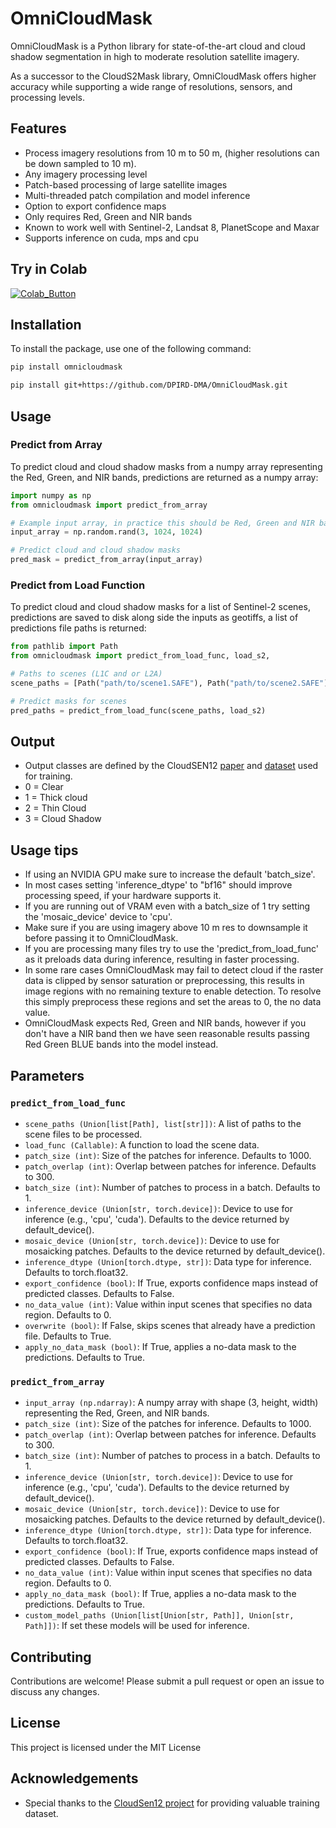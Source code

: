# OmniCloudMask

OmniCloudMask is a Python library for state-of-the-art cloud and cloud shadow segmentation in high to moderate resolution satellite imagery.

As a successor to the CloudS2Mask library, OmniCloudMask offers higher accuracy while supporting a wide range of resolutions, sensors, and processing levels.

## Features

-   Process imagery resolutions from 10 m to 50 m, (higher resolutions can be down sampled to 10 m).
-   Any imagery processing level
-   Patch-based processing of large satellite images
-   Multi-threaded patch compilation and model inference
-   Option to export confidence maps
-   Only requires Red, Green and NIR bands
-   Known to work well with Sentinel-2, Landsat 8, PlanetScope and Maxar
-   Supports inference on cuda, mps and cpu

## Try in Colab

[![Colab_Button]][Link]

[Link]: https://colab.research.google.com/drive/1d53lg2yiSbqhrzDWlJoS5rjHgRLRJ3WY?usp=sharing 'Try OmniCloudMask In Colab'

[Colab_Button]: https://img.shields.io/badge/Try%20in%20Colab-grey?style=for-the-badge&logo=google-colab


## Installation

To install the package, use one of the following command:

```bash
pip install omnicloudmask
```

```bash
pip install git+https://github.com/DPIRD-DMA/OmniCloudMask.git
```

## Usage

### Predict from Array

To predict cloud and cloud shadow masks from a numpy array representing the Red, Green, and NIR bands, predictions are returned as a numpy array:

```python
import numpy as np
from omnicloudmask import predict_from_array

# Example input array, in practice this should be Red, Green and NIR bands
input_array = np.random.rand(3, 1024, 1024)

# Predict cloud and cloud shadow masks
pred_mask = predict_from_array(input_array)
```

### Predict from Load Function

To predict cloud and cloud shadow masks for a list of Sentinel-2 scenes, predictions are saved to disk along side the inputs as geotiffs, a list of predictions file paths is returned:

```python
from pathlib import Path
from omnicloudmask import predict_from_load_func, load_s2,

# Paths to scenes (L1C and or L2A)
scene_paths = [Path("path/to/scene1.SAFE"), Path("path/to/scene2.SAFE")]

# Predict masks for scenes
pred_paths = predict_from_load_func(scene_paths, load_s2)
```
## Output
- Output classes are defined by the CloudSEN12 [paper](https://www.nature.com/articles/s41597-022-01878-2) and [dataset](https://cloudsen12.github.io/) used for training.
- 0 = Clear
- 1 = Thick cloud
- 2 = Thin Cloud
- 3 = Cloud Shadow

## Usage tips

-   If using an NVIDIA GPU make sure to increase the default 'batch_size'.
-   In most cases setting 'inference_dtype' to "bf16" should improve processing speed, if your hardware supports it.
-   If you are running out of VRAM even with a batch_size of 1 try setting the 'mosaic_device' device to 'cpu'.
-   Make sure if you are using imagery above 10 m res to downsample it before passing it to OmniCloudMask.
-   If you are processing many files try to use the 'predict_from_load_func' as it preloads data during inference, resulting in faster processing.
-   In some rare cases OmniCloudMask may fail to detect cloud if the raster data is clipped by sensor saturation or preprocessing, this results in image regions with no remaining texture to enable detection. To resolve this simply preprocess these regions and set the areas to 0, the no data value.
-   OmniCloudMask expects Red, Green and NIR bands, however if you don't have a NIR band then we have seen reasonable results passing Red Green BLUE bands into the model instead.

## Parameters

### `predict_from_load_func`

-   `scene_paths (Union[list[Path], list[str]])`: A list of paths to the scene files to be processed.
-   `load_func (Callable)`: A function to load the scene data.
-   `patch_size (int)`: Size of the patches for inference. Defaults to 1000.
-   `patch_overlap (int)`: Overlap between patches for inference. Defaults to 300.
-   `batch_size (int)`: Number of patches to process in a batch. Defaults to 1.
-   `inference_device (Union[str, torch.device])`: Device to use for inference (e.g., 'cpu', 'cuda'). Defaults to the device returned by default_device().
-   `mosaic_device (Union[str, torch.device])`: Device to use for mosaicking patches. Defaults to the device returned by default_device().
-   `inference_dtype (Union[torch.dtype, str])`: Data type for inference. Defaults to torch.float32.
-   `export_confidence (bool)`: If True, exports confidence maps instead of predicted classes. Defaults to False.
-   `no_data_value (int)`: Value within input scenes that specifies no data region. Defaults to 0.
-   `overwrite (bool)`: If False, skips scenes that already have a prediction file. Defaults to True.
-   `apply_no_data_mask (bool)`: If True, applies a no-data mask to the predictions. Defaults to True.

### `predict_from_array`

-   `input_array (np.ndarray)`: A numpy array with shape (3, height, width) representing the Red, Green, and NIR bands.
-   `patch_size (int)`: Size of the patches for inference. Defaults to 1000.
-   `patch_overlap (int)`: Overlap between patches for inference. Defaults to 300.
-   `batch_size (int)`: Number of patches to process in a batch. Defaults to 1.
-   `inference_device (Union[str, torch.device])`: Device to use for inference (e.g., 'cpu', 'cuda'). Defaults to the device returned by default_device().
-   `mosaic_device (Union[str, torch.device])`: Device to use for mosaicking patches. Defaults to the device returned by default_device().
-   `inference_dtype (Union[torch.dtype, str])`: Data type for inference. Defaults to torch.float32.
-   `export_confidence (bool)`: If True, exports confidence maps instead of predicted classes. Defaults to False.
-   `no_data_value (int)`: Value within input scenes that specifies no data region. Defaults to 0.
-   `apply_no_data_mask (bool)`: If True, applies a no-data mask to the predictions. Defaults to True.
-   `custom_model_paths (Union[list[Union[str, Path]], Union[str, Path]])`: If set these models will be used for inference.

## Contributing

Contributions are welcome! Please submit a pull request or open an issue to discuss any changes.

## License

This project is licensed under the MIT License

## Acknowledgements

-   Special thanks to the [CloudSen12 project](https://cloudsen12.github.io/) for providing valuable training dataset.
